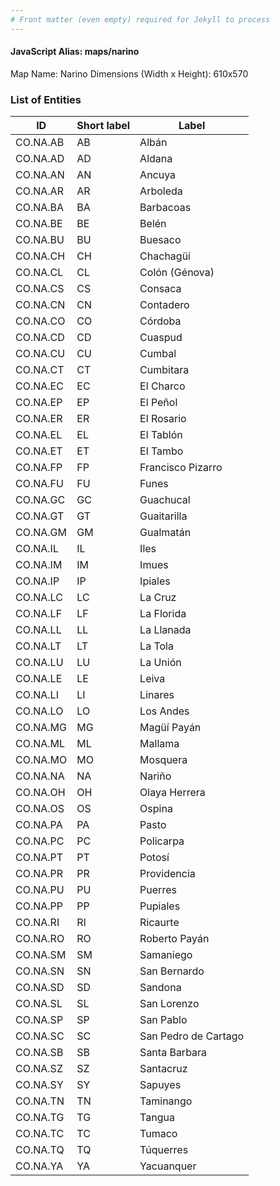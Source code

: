 ```yaml
---
# Front matter (even empty) required for Jekyll to process
---
```


#### JavaScript Alias: maps/narino

Map Name: Narino
Dimensions (Width x Height): 610x570





### List of Entities

ID | Short label | Label
---|---|---|
CO.NA.AB|AB|Albán
CO.NA.AD|AD|Aldana
CO.NA.AN|AN|Ancuya
CO.NA.AR|AR|Arboleda
CO.NA.BA|BA|Barbacoas
CO.NA.BE|BE|Belén
CO.NA.BU|BU|Buesaco
CO.NA.CH|CH|Chachagüí
CO.NA.CL|CL|Colón (Génova)
CO.NA.CS|CS|Consaca
CO.NA.CN|CN|Contadero
CO.NA.CO|CO|Córdoba
CO.NA.CD|CD|Cuaspud
CO.NA.CU|CU|Cumbal
CO.NA.CT|CT|Cumbitara
CO.NA.EC|EC|El Charco
CO.NA.EP|EP|El Peñol
CO.NA.ER|ER|El Rosario
CO.NA.EL|EL|El Tablón
CO.NA.ET|ET|El Tambo
CO.NA.FP|FP|Francisco Pizarro
CO.NA.FU|FU|Funes
CO.NA.GC|GC|Guachucal
CO.NA.GT|GT|Guaitarilla
CO.NA.GM|GM|Gualmatán
CO.NA.IL|IL|Iles
CO.NA.IM|IM|Imues
CO.NA.IP|IP|Ipiales
CO.NA.LC|LC|La Cruz
CO.NA.LF|LF|La Florida
CO.NA.LL|LL|La Llanada
CO.NA.LT|LT|La Tola
CO.NA.LU|LU|La Unión
CO.NA.LE|LE|Leiva
CO.NA.LI|LI|Linares
CO.NA.LO|LO|Los Andes
CO.NA.MG|MG|Magüí Payán
CO.NA.ML|ML|Mallama
CO.NA.MO|MO|Mosquera
CO.NA.NA|NA|Nariño
CO.NA.OH|OH|Olaya Herrera
CO.NA.OS|OS|Ospina
CO.NA.PA|PA|Pasto
CO.NA.PC|PC|Policarpa
CO.NA.PT|PT|Potosí
CO.NA.PR|PR|Providencia
CO.NA.PU|PU|Puerres
CO.NA.PP|PP|Pupiales
CO.NA.RI|RI|Ricaurte
CO.NA.RO|RO|Roberto Payán
CO.NA.SM|SM|Samaniego
CO.NA.SN|SN|San Bernardo
CO.NA.SD|SD|Sandona
CO.NA.SL|SL|San Lorenzo
CO.NA.SP|SP|San Pablo
CO.NA.SC|SC|San Pedro de Cartago
CO.NA.SB|SB|Santa Barbara
CO.NA.SZ|SZ|Santacruz
CO.NA.SY|SY|Sapuyes
CO.NA.TN|TN|Taminango
CO.NA.TG|TG|Tangua
CO.NA.TC|TC|Tumaco
CO.NA.TQ|TQ|Túquerres
CO.NA.YA|YA|Yacuanquer